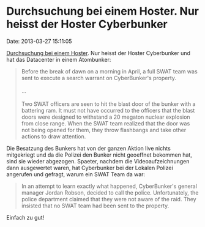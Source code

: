 Durchsuchung bei einem Hoster. Nur heisst der Hoster Cyberbunker
================================================================

Date: 2013-03-27 15:11:05

[Durchsuchung bei einem Hoster](http://cyberbunker.com/web/swat.php).
Nur heisst der Hoster Cyberbunker und hat das Datacenter in einem
Atombunker:

> Before the break of dawn on a morning in April, a full SWAT team was
> sent to execute a search warrant on CyberBunker\'s property.\
> \
> \...\
> \
> Two SWAT officers are seen to hit the blast door of the bunker with a
> battering ram. It must not have occurred to the officers that the
> blast doors were designed to withstand a 20 megaton nuclear explosion
> from close range. When the SWAT team realized that the door was not
> being opened for them, they throw flashbangs and take other actions to
> draw attention.

Die Besatzung des Bunkers hat von der ganzen Aktion live nichts
mitgekriegt und da die Polizei den Bunker nicht geoeffnet bekommen hat,
sind sie wieder abgezogen. Spaeter, nachdem die Videoaufzeichnungen dann
ausgewertet waren, hat Cyberbunker bei der Lokalen Polizei angerufen und
gefragt, warum ein SWAT Team da war:

> In an attempt to learn exactly what happened, CyberBunker\'s general
> manager Jordan Robson, decided to call the police. Unfortunately, the
> police department claimed that they were not aware of the raid. They
> insisted that no SWAT team had been sent to the property.

Einfach zu gut!
